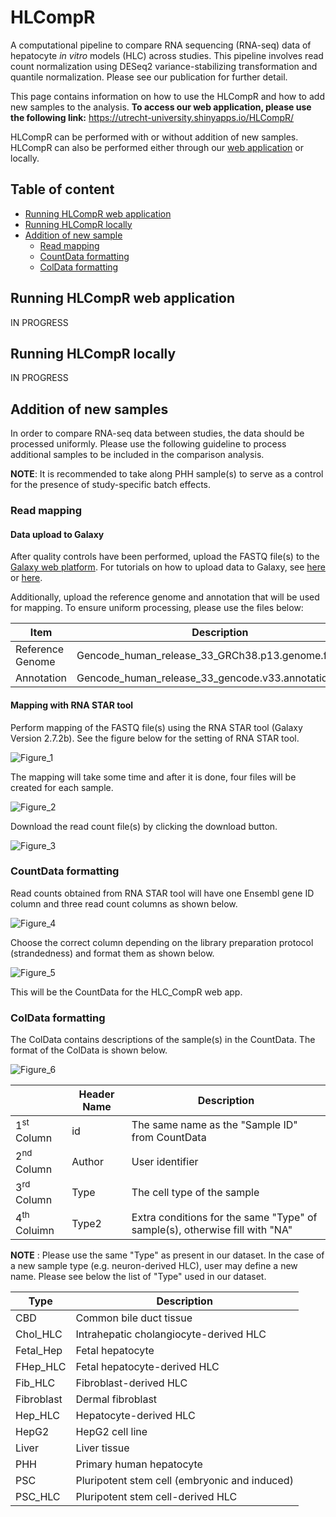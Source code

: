 # HLCompR
A computational pipeline to compare RNA sequencing (RNA-seq) data of hepatocyte *in vitro* models (HLC) across studies. This pipeline involves read count normalization using DESeq2 variance-stabilizing transformation and quantile normalization. Please see our publication for further detail.

This page contains information on how to use the HLCompR and how to add new samples to the analysis. **To access our web application, please use the following link:** https://utrecht-university.shinyapps.io/HLCompR/

HLCompR can be performed with or without addition of new samples. HLCompR can also be performed either through our [web application](https://utrecht-university.shinyapps.io/HLCompR/) or locally.

## Table of content
- [Running HLCompR web application](#Running-HLCompR-web-application)
- [Running HLCompR locally](#Running-HLCompR-locally)
- [Addition of new sample](#addition-of-new-samples)
    - [Read mapping](#Read-mapping)
    - [CountData formatting](#CountData-formatting)
    - [ColData formatting](#ColData-formatting)

## Running HLCompR web application
IN PROGRESS

## Running HLCompR locally
IN PROGRESS

## Addition of new samples
In order to compare RNA-seq data between studies, the data should be processed uniformly. Please use the following guideline to process additional samples to be included in the comparison analysis.

**NOTE**: It is recommended to take along PHH sample(s) to serve as a control for the presence of study-specific batch effects.

### Read mapping
#### Data upload to Galaxy
After quality controls have been performed, upload the FASTQ file(s) to the [Galaxy web platform](https://usegalaxy.eu/). For tutorials on how to upload data to Galaxy, see [here](https://galaxyproject.org/support/loading-data/) or [here](https://training.galaxyproject.org/training-material/topics/galaxy-interface/tutorials/upload-rules/tutorial.html).

Additionally, upload the reference genome and annotation that will be used for mapping. To ensure uniform processing, please use the files below:

| Item | Description | Link |
| --- | --- | --- |
| Reference Genome | Gencode_human_release_33_GRCh38.p13.genome.fa.gz | [Download](https://ftp.ebi.ac.uk/pub/databases/gencode/Gencode_human/release_33/GRCh38.p13.genome.fa.gz) |
| Annotation | Gencode_human_release_33_gencode.v33.annotation.gtf.gz | [Download](https://github.com/iardisasmita/HLCompR/raw/main/gene_annotation/Gencode_human_release_33_gencode.v33.annotation.gtf.gz)

#### Mapping with RNA STAR tool
Perform mapping of the FASTQ file(s) using the RNA STAR tool (Galaxy Version 2.7.2b). See the figure below for the setting of RNA STAR tool.

![Figure_1](https://github.com/iardisasmita/HLC_CompR/blob/main/Images/fig1.jpg)

The mapping will take some time and after it is done, four files will be created for each sample.

![Figure_2](https://github.com/iardisasmita/HLC_CompR/blob/main/Images/fig2.jpg)

Download the read count file(s) by clicking the download button.

![Figure_3](https://github.com/iardisasmita/HLC_CompR/blob/main/Images/fig3.jpg)

### CountData formatting
Read counts obtained from RNA STAR tool will have one Ensembl gene ID column and three read count columns as shown below.

![Figure_4](https://github.com/iardisasmita/HLC_CompR/blob/main/Images/fig4.jpg)

Choose the correct column depending on the library preparation protocol (strandedness) and format them as shown below.

![Figure_5](https://github.com/iardisasmita/HLC_CompR/blob/main/Images/fig5.jpg)

This will be the CountData for the HLC_CompR web app.

### ColData formatting
The ColData contains descriptions of the sample(s) in the CountData. The format of the ColData is shown below.

![Figure_6](https://github.com/iardisasmita/HLC_CompR/blob/main/Images/fig6.jpg)

| | Header Name | Description |
| --- | --- | --- |
| 1<sup>st</sup> Column | id | The same name as the "Sample ID" from CountData |
| 2<sup>nd</sup> Column | Author | User identifier |
| 3<sup>rd</sup> Column | Type | The cell type of the sample |
| 4<sup>th</sup> Coluimn | Type2 | Extra conditions for the same "Type" of sample(s), otherwise fill with "NA" |

**NOTE** : Please use the same "Type" as present in our dataset. In the case of a new sample type (e.g. neuron-derived HLC), user may define a new name. Please see below the list of "Type" used in our dataset.

| Type | Description |
| --- | --- |
| CBD | Common bile duct tissue |
| Chol_HLC | Intrahepatic cholangiocyte-derived HLC |
| Fetal_Hep | Fetal hepatocyte |
| FHep_HLC | Fetal hepatocyte-derived HLC |
| Fib_HLC | Fibroblast-derived HLC |
| Fibroblast | Dermal fibroblast |
| Hep_HLC | Hepatocyte-derived HLC |
| HepG2 | HepG2 cell line |
| Liver | Liver tissue |
| PHH | Primary human hepatocyte |
| PSC | Pluripotent stem cell (embryonic and induced) |
| PSC_HLC | Pluripotent stem cell-derived HLC |
